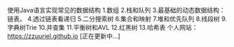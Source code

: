 使用Java语言实现常见的数据结构
1.数组
2.栈和队列
3.最基础的动态数据结构：链表。
4.透过链表看递归
5.二分搜索树
6.集合和映射
7.堆和优先队列
8.线段树
9.字典树Trie
10.并查集
11.平衡树和AVL
12.红黑树
13.哈希表
个人网站：https://zzuuriel.github.io [正在更新中...]
